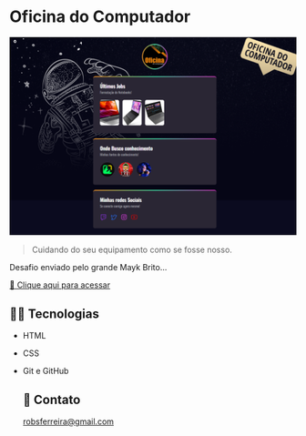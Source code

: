 # Oficina do Computador

![preview](./.github/preview.png)

>Cuidando do seu equipamento como se fosse nosso.

Desafio enviado pelo grande Mayk Brito...

  [🔗 Clique aqui para acessar](https://robsferreira.github.io/oficina/) 
    

  ## 👨‍💻 Tecnologias 

- HTML
- CSS
- Git e GitHub
  
  ## 📧 Contato

  robsferreira@gmail.com